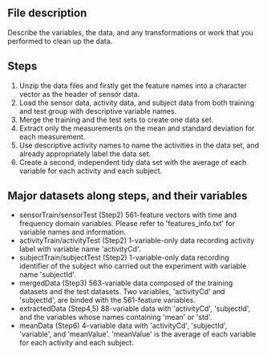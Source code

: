 ## File description
Describe the variables, the data, and any transformations or work that you performed to clean up the data.

## Steps
1. Unzip the data files and firstly get the feature names into a character vector as the header of sensor data.  
2. Load the sensor data, activity data, and subject data from both training and test group with descriptive variable names.  
3. Merge the training and the test sets to create one data set.  
4. Extract only the measurements on the mean and standard deviation for each measurement.
5. Use descriptive activity names to name the activities in the data set, and already appropriately label the data set.  
6. Create a second, independent tidy data set with the average of each variable for each activity and each subject.

## Major datasets along steps, and their variables
- sensorTrain/sensorTest (Step2)
  561-feature vectors with time and frequency domain variables. Please refer to 'features_info.txt' for variable names and information.
- activityTrain/activityTest (Step2)
  1-variable-only data recording activity label with variable name 'activityCd'.
- subjectTrain/subjectTest (Step2)
  1-variable-only data recording identifier of the subject who carried out the experiment with variable name 'subjectId'.
- mergedData (Step3)
  563-variable data composed of the training datasets and the test datasets. Two variables, 'activityCd' and 'subjectId', are binded with the 561-feature variables.
- extractedData (Step4,5)
  88-variable data with 'activityCd', 'subjectId', and the variables whose names containing 'mean' or 'std'.
- meanData (Step6)
  4-variable data with 'activityCd', 'subjectId', 'variable', and 'meanValue'. 'meanValue' is the average of each variable for each activity and each subject.